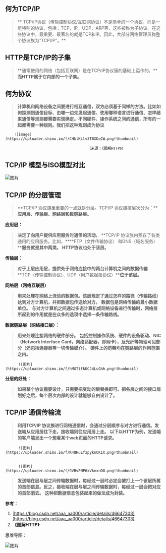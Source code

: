 ## 何为TCP/IP
>**	TCP/IP协议（传输控制协议/互联网协议）不是简单的一个协议，而是一组特别的协议，包括：TCP，IP，UDP，ARP等，这些被称为子协议。在这些协议中，最重要、最著名的就是TCP和IP。因此，大部分网络管理员称整个协议族为“TCP/IP”。**
## HTTP是TCP/IP的子集
>**通常使用的网络（包括互联网）是在TCP/IP协议簇的基础上运作的。****而HTTP属于它内部的一个子集。**
## 何为协议
>**计算机和网络设备之间要进行相互通信，双方必须基于同样的方法。比如****如何探测到通信目标、由哪一边先发起通信、使用哪种语言进行通信、怎样结束通信等****规则都需要实现确定。不同硬件、操作系统之间的通信，所有的一起都需要一种规则。我们把这种规则成为协议**

 

        ![image](https://uploader.shimo.im/f/CHklKLlv3T8XDoCW.png!thumbnail)

                                         （来源：《图解HTTP》）

## TCP/IP 模型与ISO模型对比
![图片](https://uploader.shimo.im/f/QaELM3PTRNkEMOe7.png!thumbnail)


## TCP/IP 的分层管理
>**TCP/IP 协议族里重要的一点就是分层。TCP/IP 协议族按层次分为：****应用层、传输层、网络层和数链路层。**

**应用层：**

>**决定了向用户提供应用服务时通信的活动。**
>**TCP/IP 协议族内预存了各类通用的应用服务。比如，****FTP（文件传输协议） 和DNS（域名服务）****服务就是其中两类。**
>**HTTP协议也处于该层。**

**传输层：**

>**对于上层应用层，提供处于网络连接中的两台计算机之间的数据传输**
>**TCP（传输控制协议）、UDP（用户数据报协议）****位于该层。**

**网络层（网络互联层）**

>**用来处理在网络上流动的数据包。该层规定了通过怎样的路径（传输路线）达到对方计算机，并把数据包传送给对方。**
>**数据包是网络传输的最小数据单位。**
>**与对方计算机之间通过多态计算机或网络设备进行传输时，网络层所起到的作用就是在众多的选项中选择一条传输路线。**

**数据链路层（网络接口层）：**

>**用来处理连接网络的硬件部分。**
>**包括控制****操作系统、硬件的设备驱动、NIC****（Network Interface Card，网络适配器，即网卡），及****光纤等物理可见部分****（还包括连接器等一切传输媒介）。**
>**硬件上的范畴均在链路层的作用范围之内。**

          ![图片](https://uploader.shimo.im/f/hMGTtfkKCJ4LuGhh.png!thumbnail)


**分层的好处：**

>**如果某个协议需要设计，只需要把变动的层替换即可。把各层之间的接口规划好之后，每个层次内部的设计就能够自由设计了。**
## TCP/IP 通信传输流
>**利用TCP/IP 协议族进行网络通信时，会通过分层顺序与对方进行通信。发送端从应用层往下走，接收端则往应用层上走。**
>**以下以HTTP为例，发送端的客户端发出一个想看某个web页面的HTTP请求。**

          ![图片](https://uploader.shimo.im/f/K48HuLfzpyknUK1X.png!thumbnail)


          ![图片](https://uploader.shimo.im/f/9VBvPNP6xVkmxnDO.png!thumbnail)

>**发送端在层与层之间传输数据时，每经过一层时必定会被打上一个该层所属的首部信息。反之，接收端在层与层之间传输数据时，每经过一层会把对应的首部消去。**
>**这种把数据信息包装起来的做法成为封装。**

**参考：**

1. [https://blog.csdn.net/aaa_aa000/article/details/46647303](https://blog.csdn.net/aaa_aa000/article/details/46647303)
2. **《图解HTTP》**

思维导图：

![图片](https://uploader.shimo.im/f/goPsRLHBIq4nYsIv.png!thumbnail)

